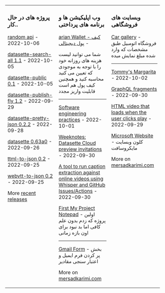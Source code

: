<table><tr><td valign="top" width="33%">

### پروژه های در حال کار..
<!-- recent_releases starts -->
[random api](https://github.com/mersaduv) - 2022-10-06

[datasette-search-all 1.1](https://github.com/mersaduv) - 2022-10-05

[datasette-public 0.1](https://github.com/mersaduv) - 2022-10-05

[datasette-publish-fly 1.2](https://github.com/mersaduv) - 2022-09-29

[datasette-pretty-json 0.2.2](https://github.com/mersaduv) - 2022-09-28

[datasette 0.63a0](https://github.com/mersaduv) - 2022-09-26

[ttml-to-json 0.2](https://github.com/mersaduv) - 2022-09-25

[webvtt-to-json 0.2](https://github.com/mersaduv) - 2022-09-25
<!-- recent_releases ends -->
More [recent releases](https://github.com/mersaduv)
</td><td valign="top" width="34%">

### وب اپلیکیشن ها و برنامه های پرداختی
<!-- blog starts -->
[arian Wallet - کیف پول دیجیتالی](https://github.com/Mersaduv/arianPay) -
  
  شما می توانید لیست هزینه های روزانه خود را با توجه به موجودی که تعیین می کنید محاسبه کنید و همچنین کیف پول هم است قابلیت واریز مجدد 

  
______________________________________________________________________
[Software engineering practices](https://github.com/mersaduv) - 2022-10-01

[Weeknotes: Datasette Cloud preview invitations](https://github.com/mersaduv) - 2022-09-30

[A tool to run caption extraction against online videos using Whisper and GitHub Issues/Actions](https://github.com/mersaduv) - 2022-09-30

[First My Project Notepad](https://github.com/Mersaduv/NotePadBrowserAPP) - اولین پروژه که زدم بدون علم کافی اما بد نبود برای اون بازه زمانی
______________________________________________________________________
[Gmail Form](https://github.com/Mersaduv/Gmail-Project-Send-email-form) - بخش پر کردن فرم ایمیل و اعتبار سنجی مقادیر
<!-- blog ends -->
More on [mersadkarimi.com](https://mersadkarimi.com/)
</td><td valign="top" width="33%">

### وبسایت های فروشگاهی
<!-- tils starts -->
[Car gallery](https://github.com/Mersaduv/Car-Gallery-Shop) - فروشگاه اتومبیل طبق مشخصات که وارد شده مبلغ نمایش میده
______________________________________________________________________
[Tommy's Margarita](https://github.com/mersaduv) - 2022-10-02

[GraphQL fragments](https://github.com/mersaduv) - 2022-09-30

[HTML video that loads when the user clicks play](https://github.com/mersaduv) - 2022-09-29

[Microsoft Website](https://github.com/Mersaduv/MicrosoftP) - کلون وبسایت مایکروسافت
<!-- tils ends -->
More on [mersadkarimi.com](https://mersadkarimi.com/)
</td></tr></table>

